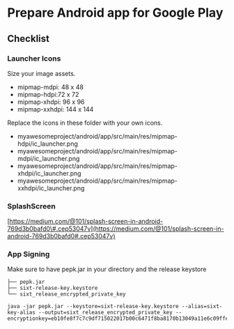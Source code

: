 # Prepare Android app for Google Play

## Checklist

### **Launcher Icons**

Size your image assets.

* mipmap-mdpi: 48 x 48
* mipmap-hdpi:72 x 72
* mipmap-xhdpi: 96 x 96
* mipmap-xxhdpi: 144 x 144

Replace the icons in these folder with your own icons.

* myawesomeproject/android/app/src/main/res/mipmap-hdpi/ic\_launcher.png
* myawesomeproject/android/app/src/main/res/mipmap-mdpi/ic\_launcher.png
* myawesomeproject/android/app/src/main/res/mipmap-xhdpi/ic\_launcher.png
* myawesomeproject/android/app/src/main/res/mipmap-xxhdpi/ic\_launcher.png

### SplashScreen

[https://medium.com/@101/splash-screen-in-android-769d3b0bafd0\#.cep53047v](https://medium.com/@101/splash-screen-in-android-769d3b0bafd0#.cep53047v)

### App Signing

Make sure to have pepk.jar in your directory and the release keystore

```text
├── pepk.jar
├── sixt-release-key.keystore
└── sixt_release_encrypted_private_key
```

```text
java -jar pepk.jar --keystore=sixt-release-key.keystore --alias=sixt-key-alias --output=sixt_release_encrypted_private_key --encryptionkey=eb10fe8f7c7c9df715022017b00c6471f8ba8170b13049a11e6c09ffe3056a104a3bbe4ac5a955f4ba4fe93fc8cef27558a3eb9d2a529a2092761fb833b656cd48b9de6a
```

